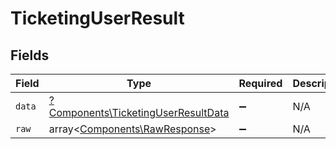 # TicketingUserResult


## Fields

| Field                                                                                     | Type                                                                                      | Required                                                                                  | Description                                                                               |
| ----------------------------------------------------------------------------------------- | ----------------------------------------------------------------------------------------- | ----------------------------------------------------------------------------------------- | ----------------------------------------------------------------------------------------- |
| `data`                                                                                    | [?Components\TicketingUserResultData](../../Models/Components/TicketingUserResultData.md) | :heavy_minus_sign:                                                                        | N/A                                                                                       |
| `raw`                                                                                     | array<[Components\RawResponse](../../Models/Components/RawResponse.md)>                   | :heavy_minus_sign:                                                                        | N/A                                                                                       |
